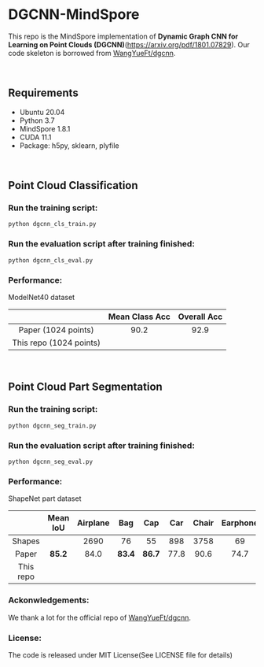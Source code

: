 # DGCNN-MindSpore
This repo is the MindSpore implementation of **Dynamic Graph CNN for Learning on Point Clouds (DGCNN)**(https://arxiv.org/pdf/1801.07829). Our code skeleton is borrowed from [WangYueFt/dgcnn](https://github.com/WangYueFt/dgcnn/tree/master/pytorch).

&nbsp;
## Requirements
- Ubuntu 20.04
- Python 3.7
- MindSpore 1.8.1
- CUDA 11.1
- Package: h5py, sklearn, plyfile

&nbsp;
## Point Cloud Classification
### Run the training script:
``` 
python dgcnn_cls_train.py
```
### Run the evaluation script after training finished:
``` 
python dgcnn_cls_eval.py
```
### Performance:
ModelNet40 dataset

|  | Mean Class Acc | Overall Acc |
| :---: | :---: | :---: |
| Paper (1024 points) | 90.2 | 92.9 |
| This repo (1024 points) |  |  |

&nbsp;
## Point Cloud Part Segmentation
### Run the training script:
``` 
python dgcnn_seg_train.py
```
### Run the evaluation script after training finished:
``` 
python dgcnn_seg_eval.py
```
### Performance:

ShapeNet part dataset

| | Mean IoU | Airplane | Bag | Cap | Car | Chair | Earphone | Guitar | Knife | Lamp | Laptop | Motor | Mug | Pistol | Rocket | Skateboard | Table
| :---: | :---: | :---: | :---: | :---: | :---: | :---: | :---: | :---: | :---: | :---: | :---: | :---: | :---: | :---: | :---: | :---: | :---: | 
| Shapes | | 2690 | 76 | 55 | 898 | 3758 | 69 | 787 | 392 | 1547 | 451 | 202 | 184 | 283 | 66 | 152 | 5271 | 
| Paper | **85.2** | 84.0 | **83.4** | **86.7** | 77.8 | 90.6 | 74.7 | 91.2 | **87.5** | 82.8 | **95.7** | 66.3 | **94.9** | 81.1 | **63.5** | 74.5 | 82.6 |
| This repo |  |  |   |  |  |  | |  |  |  |  | |  |  |  |  |  |

### Ackonwledgements:
We thank a lot for the official repo of [WangYueFt/dgcnn](https://github.com/WangYueFt/dgcnn/tree/master/pytorch).

### License:
The code is released under MIT License(See LICENSE file for details)

